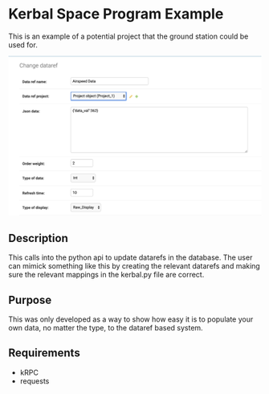 # Kerbal Space Program Example
This is an example of a potential project that the ground station could be used for.

![Image of Kerbal Space program linked to board](../pictures/admin_panel.png)

## Description
This calls into the python api to update datarefs in the database.  The user can mimick something
like this by creating the relevant datarefs and making sure the relevant mappings in the kerbal.py file
are correct.

## Purpose
This was only developed as a way to show how easy it is to populate your own data, no matter the type, to
the dataref based system.

## Requirements
* kRPC
* requests

